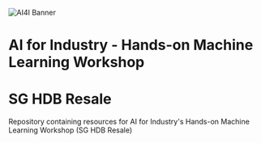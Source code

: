 ![AI4I Banner](https://gallery.mailchimp.com/f98d5ac0a3fbbdcdda35136ab/images/2002af76-5fd4-4185-9d49-28558b6b8772.png)
# AI for Industry - Hands-on Machine Learning Workshop
# SG HDB Resale
Repository containing resources for AI for Industry's Hands-on Machine Learning Workshop (SG HDB Resale)
